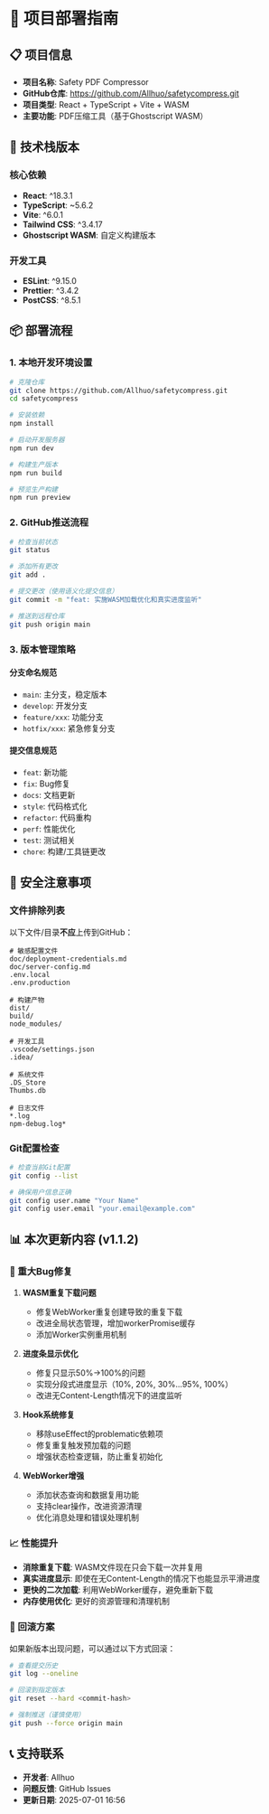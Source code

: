# 🚀 项目部署指南

## 📋 项目信息

- **项目名称**: Safety PDF Compressor
- **GitHub仓库**: https://github.com/Allhuo/safetycompress.git
- **项目类型**: React + TypeScript + Vite + WASM
- **主要功能**: PDF压缩工具（基于Ghostscript WASM）

## 🔧 技术栈版本

### 核心依赖
- **React**: ^18.3.1
- **TypeScript**: ~5.6.2
- **Vite**: ^6.0.1
- **Tailwind CSS**: ^3.4.17
- **Ghostscript WASM**: 自定义构建版本

### 开发工具
- **ESLint**: ^9.15.0
- **Prettier**: ^3.4.2
- **PostCSS**: ^8.5.1

## 📦 部署流程

### 1. 本地开发环境设置

```bash
# 克隆仓库
git clone https://github.com/Allhuo/safetycompress.git
cd safetycompress

# 安装依赖
npm install

# 启动开发服务器
npm run dev

# 构建生产版本
npm run build

# 预览生产构建
npm run preview
```

### 2. GitHub推送流程

```bash
# 检查当前状态
git status

# 添加所有更改
git add .

# 提交更改（使用语义化提交信息）
git commit -m "feat: 实施WASM加载优化和真实进度监听"

# 推送到远程仓库
git push origin main
```

### 3. 版本管理策略

#### 分支命名规范
- `main`: 主分支，稳定版本
- `develop`: 开发分支
- `feature/xxx`: 功能分支
- `hotfix/xxx`: 紧急修复分支

#### 提交信息规范
- `feat`: 新功能
- `fix`: Bug修复
- `docs`: 文档更新
- `style`: 代码格式化
- `refactor`: 代码重构
- `perf`: 性能优化
- `test`: 测试相关
- `chore`: 构建/工具链更改

## 🔐 安全注意事项

### 文件排除列表
以下文件/目录**不应**上传到GitHub：

```
# 敏感配置文件
doc/deployment-credentials.md
doc/server-config.md
.env.local
.env.production

# 构建产物
dist/
build/
node_modules/

# 开发工具
.vscode/settings.json
.idea/

# 系统文件
.DS_Store
Thumbs.db

# 日志文件
*.log
npm-debug.log*
```

### Git配置检查

```bash
# 检查当前Git配置
git config --list

# 确保用户信息正确
git config user.name "Your Name"
git config user.email "your.email@example.com"
```

## 📊 本次更新内容 (v1.1.2)

### 🐛 重大Bug修复

1. **WASM重复下载问题**
   - 修复WebWorker重复创建导致的重复下载
   - 改进全局状态管理，增加workerPromise缓存
   - 添加Worker实例重用机制

2. **进度条显示优化**
   - 修复只显示50%→100%的问题
   - 实现分段式进度显示（10%, 20%, 30%...95%, 100%）
   - 改进无Content-Length情况下的进度监听

3. **Hook系统修复**
   - 移除useEffect的problematic依赖项
   - 修复重复触发预加载的问题
   - 增强状态检查逻辑，防止重复初始化

4. **WebWorker增强**
   - 添加状态查询和数据复用功能
   - 支持clear操作，改进资源清理
   - 优化消息处理和错误处理机制

### 📈 性能提升

- **消除重复下载**: WASM文件现在只会下载一次并复用
- **真实进度显示**: 即使在无Content-Length的情况下也能显示平滑进度
- **更快的二次加载**: 利用WebWorker缓存，避免重新下载
- **内存使用优化**: 更好的资源管理和清理机制

### 🔄 回滚方案

如果新版本出现问题，可以通过以下方式回滚：

```bash
# 查看提交历史
git log --oneline

# 回滚到指定版本
git reset --hard <commit-hash>

# 强制推送（谨慎使用）
git push --force origin main
```

## 📞 支持联系

- **开发者**: Allhuo
- **问题反馈**: GitHub Issues
- **更新日期**: 2025-07-01 16:56 